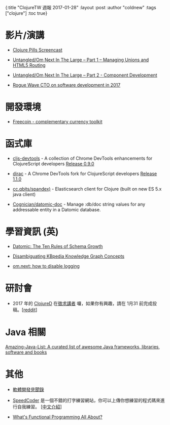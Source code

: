 {:title "ClojureTW 週報 2017-01-28"
:layout :post
:author "coldnew"
:tags  ["clojure"]
:toc true}

# 影片/演講

* [Clojure Pills Screencast](https://www.youtube.com/channel/UCH0CkLvbv6yEyrUnw9qujpQ)

* [Untangled/Om Next In The Large – Part 1 – Managing Unions and HTML5 Routing](https://www.youtube.com/watch?v=j-_itpXEo6w)

* [Untangled/Om Next In The Large – Part 2 - Component Development](https://www.youtube.com/watch?v=uxI2XVgdDBU)

* [Rogue Wave CTO on software development in 2017](https://www.youtube.com/watch?v=S1X-HUQioZM)

# 開發環境

* [Freecoin - complementary currency toolkit](http://freecoin.ch/)

# 函式庫

* [cljs-devtools](https://github.com/binaryage/cljs-devtools)  -  A collection of Chrome DevTools enhancements for ClojureScript developers [Release 0.9.0](https://github.com/binaryage/cljs-devtools/releases/tag/v0.9.0)

* [dirac](https://github.com/binaryage/dirac) -  A Chrome DevTools fork for ClojureScript developers [Release 1.1.0](https://github.com/binaryage/dirac/releases/tag/v1.1.0)

* [cc.qbits/spandex)](https://github.com/mpenet/spandex) - Elasticsearch client for Clojure (built on new ES 5.x java client)

* [Cognician/datomic-doc](https://github.com/Cognician/datomic-doc) -  Manage :db/doc string values for any addressable entity in a Datomic database.

# 學習資訊 (英)

* [Datomic: The Ten Rules of Schema Growth](http://blog.datomic.com/2017/01/the-ten-rules-of-schema-growth.html)

* [Disambiguating KBpedia Knowledge Graph Concepts](http://fgiasson.com/blog/index.php/2017/01/24/disambiguating-kbpedia-knowledge-graph-concepts/)

* [om.next: how to disable logging](http://read.klipse.tech/om-next-how-to-disable-logging/)

# 研討會

* 2017 年的 [ClojureD](http://www.clojured.de/) 在[徵求講者](https://docs.google.com/forms/d/e/1FAIpQLSeQj3EzOYnYPoKrAueoHnETJ_yQpBmx4zrCHPQEgS1RL7P1CA/viewform?c=0&w=1) 囉，如果你有興趣，請在 1月31 前完成投稿。[[reddit](https://www.reddit.com/r/Clojure/comments/5pnzey/dutch_clojure_days_2017_update_final_call_for_rfp/)]

# Java 相關

[Amazing-Java-List: A curated list of awesome Java frameworks, libraries, software and books](https://github.com/wtsxDev/Amazing-Java-List/)

# 其他

* [軟體開發見聞錄](https://www.gitbook.com/book/ericyeh92094/self-reflection-and-insight-for-s-w-engineering/details)

* [SpeedCoder](http://www.speedcoder.net/) 是一個不錯的打字練習網站，你可以上傳你想練習的程式碼來進行自我練習。 [[中文介紹](https://free.com.tw/speedcoder/)]

* [What's Functional Programming All About?](http://www.lihaoyi.com/post/WhatsFunctionalProgrammingAllAbout.html)